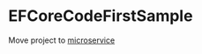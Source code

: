 # EFCoreCodeFirstSample
Move project to [microservice](https://github.com/Kolyanuss/FilmOS-microservices)

